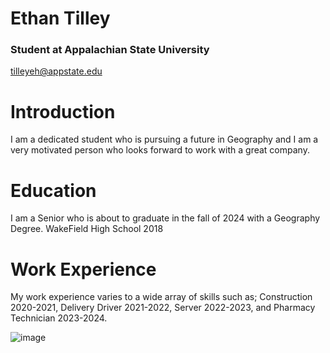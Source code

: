 # Ethan Tilley

### Student at Appalachian State University 

tilleyeh@appstate.edu

# Introduction

I am a dedicated student who is pursuing a future in Geography and I am a very motivated person who looks forward to work with a great company. 

# Education

I am a Senior who is about to graduate in the fall of 2024 with a Geography Degree. WakeField High School 2018

# Work Experience

My work experience varies to a wide array of skills such as; Construction 2020-2021, Delivery Driver 2021-2022, Server 2022-2023, and Pharmacy Technician 2023-2024.  

![image](https://github.com/user-attachments/assets/2301de40-a01d-4b4c-8b81-6446bcc1d2e6)

